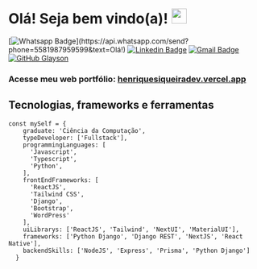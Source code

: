 # Olá! Seja bem vindo(a)! <img src="https://raw.githubusercontent.com/aemmadi/aemmadi/master/wave.gif" width="30px">

[![Whatsapp Badge](https://img.shields.io/badge/-Whatsapp-4CA143?style=flat-square&labelColor=4CA143&logo=whatsapp&logoColor=white&link=https://api.whatsapp.com/send?phone=5581987959599&text=Olá!)](https://api.whatsapp.com/send?phone=5581987959599&text=Olá!)
[![Linkedin Badge](https://img.shields.io/badge/-LinkedIn-blue?style=flat-square&logo=Linkedin&logoColor=white&link=https://www.linkedin.com/in/henrique-siqueira-9ba862186/)](https://www.linkedin.com/in/henrique-siqueira-9ba862186/)
[![Gmail Badge](https://img.shields.io/badge/-Gmail-c14438?style=flat-square&logo=Gmail&logoColor=white&link=mailto:henriquesiqueira.dev@gmail.com)](mailto:henriquesiqueira.dev@gmail.com/)
[![GitHub Glayson](https://img.shields.io/github/followers/henriquescf?label=follow&style=social)](https://github.com/henriquescf)

### Acesse meu web portfólio: [henriquesiqueiradev.vercel.app](https://henriquesiqueiradev.vercel.app/)

## Tecnologias, frameworks e ferramentas
```
const mySelf = {
    graduate: 'Ciência da Computação',
    typeDeveloper: ['Fullstack'],
    programmingLanguages: [
      'Javascript', 
      'Typescript',    
      'Python',      
    ],
    frontEndFrameworks: [
      'ReactJS',
      'Tailwind CSS',
      'Django',
      'Bootstrap',
      'WordPress'
    ],
    uiLibrarys: ['ReactJS', 'Tailwind', 'NextUI', 'MaterialUI'],
    frameworks: ['Python Django', 'Django REST', 'NextJS', 'React Native'],
    backendSkills: ['NodeJS', 'Express', 'Prisma', 'Python Django']
  }
```

